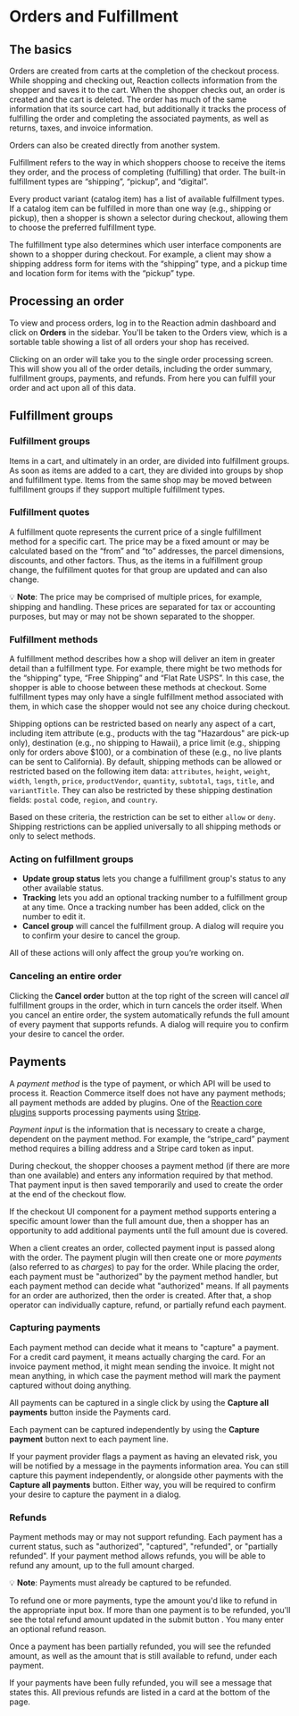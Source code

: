 # Orders and Fulfillment

## The basics

Orders are created from carts at the completion of the checkout process. While shopping and checking out, Reaction collects information from the shopper and saves it to the cart. When the shopper checks out, an order is created and the cart is deleted. The order has much of the same information that its source cart had, but additionally it tracks the process of fulfilling the order and completing the associated payments, as well as returns, taxes, and invoice information.

Orders can also be created directly from another system.

Fulfillment refers to the way in which shoppers choose to receive the items they order, and the process of completing (fulfilling) that order. The built-in fulfillment types are “shipping”, “pickup”, and “digital”.

Every product variant (catalog item) has a list of available fulfillment types. If a catalog item can be fulfilled in more than one way (e.g., shipping or pickup), then a shopper is shown a selector during checkout, allowing them to choose the preferred fulfillment type.

The fulfillment type also determines which user interface components are shown to a shopper during checkout. For example, a client may show a shipping address form for items with the “shipping” type, and a pickup time and location form for items with the “pickup” type.

## Processing an order

To view and process orders, log in to the Reaction admin dashboard and click on **Orders** in the sidebar. You'll be taken to the Orders view, which is a sortable table showing a list of all orders your shop has received.

<!-- 
![](/assets/operator-guide-orders-table.png "Reaction Admin orders table")
 -->

Clicking on an order will take you to the single order processing screen. This will show you all of the order details, including the order summary, fulfillment groups, payments, and refunds. From here you can fulfill your order and act upon all of this data.

<!-- 
![](/assets/operator-guide-single-order.png "Reaction Admin single order page")
 -->

## Fulfillment groups

### Fulfillment groups

Items in a cart, and ultimately in an order, are divided into fulfillment groups. As soon as items are added to a cart, they are divided into groups by shop and fulfillment type. Items from the same shop may be moved between fulfillment groups if they support multiple fulfillment types.

### Fulfillment quotes

A fulfillment quote represents the current price of a single fulfillment method for a specific cart. The price may be a fixed amount or may be calculated based on the “from” and “to” addresses, the parcel dimensions, discounts, and other factors. Thus, as the items in a fulfillment group change, the fulfillment quotes for that group are updated and can also change.

💡 **Note**: The price may be comprised of multiple prices, for example, shipping and handling. These prices are separated for tax or accounting purposes, but may or may not be shown separated to the shopper.

### Fulfillment methods

A fulfillment method describes how a shop will deliver an item in greater detail than a fulfillment type. For example, there might be two methods for the “shipping” type, “Free Shipping” and “Flat Rate USPS”. In this case, the shopper is able to choose between these methods at checkout. Some fulfillment types may only have a single fulfillment method associated with them, in which case the shopper would not see any choice during checkout.

Shipping options can be restricted based on nearly any aspect of a cart, including item attribute (e.g., products with the tag "Hazardous" are pick-up only), destination (e.g., no shipping to Hawaii), a price limit (e.g., shipping only for orders above $100), or a combination of these (e.g., no live plants can be sent to California). By default, shipping methods can be allowed or restricted based on the following item data: `attributes`, `height`, `weight`, `width`, `length`, `price`, `productVendor`, `quantity`, `subtotal`, `tags`, `title`, and `variantTitle`. They can also be restricted by these shipping destination fields: `postal` code, `region`, and `country`.

Based on these criteria, the restriction can be set to either `allow` or `deny`. Shipping restrictions can be applied universally to all shipping methods or only to select methods.
    
### Acting on fulfillment groups

- **Update group status** lets you change a fulfillment group's status to any other available status. 
- **Tracking** lets you add an optional tracking number to a fulfillment group at any time. Once a tracking number has been added, click on the number to edit it.
- **Cancel group** will cancel the fulfillment group. A dialog will require you to confirm your desire to cancel the group.

All of these actions will only affect the group you’re working on.

<!-- 
![](/assets/operator-guide-update-group-status.png "Update fulfillment group status")

![](/assets/operator-guide-cancel-group.png "Cancel group")
 -->


### Canceling an entire order

Clicking the **Cancel order** button at the top right of the screen will cancel _*all*_ fulfillment groups in the order, which in turn cancels the order itself. When you cancel an entire order, the system automatically refunds the full amount of every payment that supports refunds. A dialog will require you to confirm your desire to cancel the order.

<!-- 
![](/assets/operator-guide-single-order-cancel-order.png "Cancel an entire order")
 -->

## Payments

A *payment method* is the type of payment, or which API will be used to process it. Reaction Commerce itself does not have any payment methods; all payment methods are added by plugins. One of the [Reaction core plugins](https://mailchimp.com/developer/commerce/docs/core-plugins) supports processing payments using [Stripe](https://stripe.com).

*Payment input* is the information that is necessary to create a charge, dependent on the payment method. For example, the “stripe_card” payment method requires a billing address and a Stripe card token as input.

During checkout, the shopper chooses a payment method (if there are more than one available) and enters any information required by that method. That payment input is then saved temporarily and used to create the order at the end of the checkout flow.

If the checkout UI component for a payment method supports entering a specific amount lower than the full amount due, then a shopper has an opportunity to add additional payments until the full amount due is covered.

When a client creates an order, collected payment input is passed along with the order. The payment plugin will then create one or more *payments* (also referred to as *charges*) to pay for the order. While placing the order, each payment must be "authorized" by the payment method handler, but each payment method can decide what "authorized" means. If all payments for an order are authorized, then the order is created. After that, a shop operator can individually capture, refund, or partially refund each payment.

### Capturing payments

Each payment method can decide what it means to "capture" a payment. For a credit card payment, it means actually charging the card. For an invoice payment method, it might mean sending the invoice. It might not mean anything, in which case the payment method will mark the payment captured without doing anything.

All payments can be captured in a single click by using the **Capture all payments** button inside the Payments card.

<!-- 
![](/assets/operator-guide-capture-all-payments.png "Capture all payments")
 -->

Each payment can be captured independently by using the **Capture payment** button next to each payment line.

<!-- 
![](/assets/operator-guide-capture-single-payment.png "Capture single payment")
 -->

If your payment provider flags a payment as having an elevated risk, you will be notified by a message in the payments information area. You can still capture this payment independently, or alongside other payments with the **Capture all payments** button. Either way, you will be required to confirm your desire to capture the payment in a dialog.

<!-- 
![](/assets/operator-guide-single-order-elevated-risk-payment.png "Capturing a payment with elevated risk")
 -->

### Refunds

Payment methods may or may not support refunding. Each payment has a current status, such as "authorized", "captured", "refunded", or "partially refunded". If your payment method allows refunds, you will be able to refund any amount, up to the full amount charged. 

💡 **Note**: Payments must already be captured to be refunded.

<!-- 
![](/assets/operator-guide-single-order-refunds.png "Refunds UI")
 -->

To refund one or more payments, type the amount you'd like to refund in the appropriate input box. If more than one payment is to be refunded, you'll see the total refund amount updated in the submit button <!-- IN the button? -->. You many enter an optional refund reason.

<!-- 
![](/assets/operator-guide-refunds.png "Refunds")
 -->

Once a payment has been partially refunded, you will see the refunded amount, as well as the amount that is still available to refund, under each payment.

<!-- 
![](/assets/operator-guide-partial-refunds.png "Partial refunded")
 -->

If your payments have been fully refunded, you will see a message that states this. All previous refunds are listed in a card at the bottom of the page.

<!-- ![](/assets/operator-guide-fully-refunded.png "Fully refunded") -->